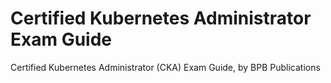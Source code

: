 # Certified Kubernetes Administrator Exam Guide
 Certified Kubernetes Administrator (CKA) Exam Guide, by BPB Publications
